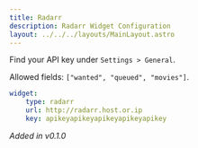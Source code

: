```yaml
---
title: Radarr
description: Radarr Widget Configuration
layout: ../../../layouts/MainLayout.astro
---
```


Find your API key under `Settings > General`.

Allowed fields: `["wanted", "queued", "movies"]`.

```yaml
widget:
    type: radarr
    url: http://radarr.host.or.ip
    key: apikeyapikeyapikeyapikeyapikey
```

*Added in v0.1.0*

